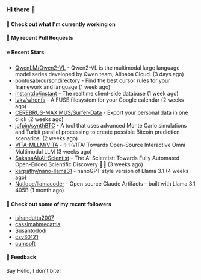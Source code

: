 ### Hi there 👋

#### 👷 Check out what I'm currently working on

#### 🔨 My recent Pull Requests


#### ⭐ Recent Stars

- [QwenLM/Qwen2-VL](https://github.com/QwenLM/Qwen2-VL) - Qwen2-VL is the multimodal large language model series developed by Qwen team, Alibaba Cloud. (3 days ago)
- [pontusab/cursor.directory](https://github.com/pontusab/cursor.directory) - Find the best cursor rules for your framework and language (1 week ago)
- [instantdb/instant](https://github.com/instantdb/instant) - The realtime client-side database (1 week ago)
- [lvkv/whenfs](https://github.com/lvkv/whenfs) - A FUSE filesystem for your Google calendar (2 weeks ago)
- [CEREBRUS-MAXIMUS/Surfer-Data](https://github.com/CEREBRUS-MAXIMUS/Surfer-Data) - Export your personal data in one click (2 weeks ago)
- [jofpin/synthBTC](https://github.com/jofpin/synthBTC) - A tool that uses advanced Monte Carlo simulations and Turbit parallel processing to create possible Bitcoin prediction scenarios. (2 weeks ago)
- [VITA-MLLM/VITA](https://github.com/VITA-MLLM/VITA) - ✨✨VITA: Towards Open-Source Interactive Omni Multimodal LLM (3 weeks ago)
- [SakanaAI/AI-Scientist](https://github.com/SakanaAI/AI-Scientist) - The AI Scientist: Towards Fully Automated Open-Ended Scientific Discovery 🧑‍🔬 (3 weeks ago)
- [karpathy/nano-llama31](https://github.com/karpathy/nano-llama31) - nanoGPT style version of Llama 3.1 (4 weeks ago)
- [Nutlope/llamacoder](https://github.com/Nutlope/llamacoder) - Open source Claude Artifacts – built with Llama 3.1 405B (1 month ago)

#### 👯 Check out some of my recent followers

- [ishandutta2007](https://github.com/ishandutta2007)
- [cassimahmedattia](https://github.com/cassimahmedattia)
- [Susantododi](https://github.com/Susantododi)
- [czy30121](https://github.com/czy30121)
- [cumsoft](https://github.com/cumsoft)

#### 💬 Feedback

Say Hello, I don't bite!